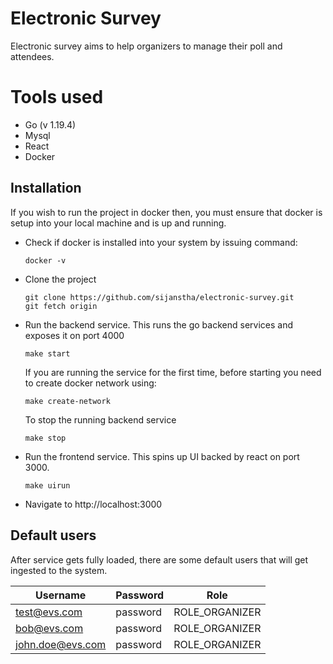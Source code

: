 # Electronic Survey
Electronic survey aims to help organizers to manage their poll and attendees.

# Tools used
- Go (v 1.19.4)
- Mysql
- React
- Docker

## Installation
If you wish to run the project in docker then, you must ensure that docker is setup into your local machine and is up and running.

- Check if docker is installed into your system by issuing command: 
  ```
  docker -v
  ```
- Clone the project
  ```
  git clone https://github.com/sijanstha/electronic-survey.git
  git fetch origin
  ```
- Run the backend service. This runs the go backend services and exposes it on port 4000
  ```
  make start
  ```
  If you are running the service for the first time, before starting you need to create docker network using:
  ```
  make create-network
  ```
  To stop the running backend service
  ```
  make stop
  ```
- Run the frontend service. This spins up UI backed by react on port 3000. 
  ```
  make uirun
  ```
- Navigate to http://localhost:3000

## Default users
After service gets fully loaded, there are some default users that will get ingested to the system.

|Username   |  Password   |   Role   |
|------------|------------- |---------------|
|test@evs.com|password|ROLE_ORGANIZER|
|bob@evs.com|password|ROLE_ORGANIZER|
|john.doe@evs.com|password|ROLE_ORGANIZER|
